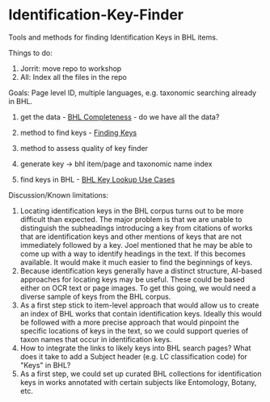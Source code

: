 # Identification-Key-Finder
Tools and methods for finding Identification Keys in BHL items. 

Things to do:

1. Jorrit: move repo to workshop 
2. All: Index all the files in the repo



Goals: Page level ID, multiple languages, e.g. taxonomic searching already in BHL.

1. get the data - [BHL Completeness](./bhl_completeness.md) - do we have all the data?

2. method to find keys - [Finding Keys](./finding_keys.md) 

3. method to assess quality of key finder

4. generate key -> bhl item/page and taxonomic name index

5. find keys in BHL - [BHL Key Lookup Use Cases](./key_lookup_usecases.md)

Discussion/Known limitations:

1. Locating identification keys in the BHL corpus turns out to be more difficult than expected.  The major problem is that we are unable to distinguish the subheadings introducing a key from citations of works that are identification keys and other mentions of keys that are not immediately followed by a key. Joel mentioned that he may be able to come up with a way to identify headings in the text. If this becomes available.  It would make it much easier to find the beginnings of keys.
2. Because identification keys generally have a distinct structure, AI-based approaches for locating keys may be useful. These could be based either on OCR text or page images. To get this going, we would need a diverse sample of keys from the BHL corpus.
3. As a first step stick to item-level approach that would allow us to create an index of BHL works that contain identification keys. Ideally this would be followed with a more precise approach that would pinpoint the specific locations of keys in the text, so we could support queries of taxon names that occur in identification keys. 
4. How to integrate the links to likely keys into BHL search pages? What does it take to add a Subject header (e.g. LC classification code) for "Keys" in BHL? 
5. As a first step, we could set up curated BHL collections for identification keys in works annotated with certain subjects like Entomology, Botany, etc.
